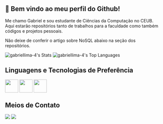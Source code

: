 ## 👋 Bem vindo ao meu perfil do Github!

Me chamo Gabriel e sou estudante de Ciências da Computação no CEUB.
<br>
Aqui estarão repositórios tanto de trabalhos para a faculdade como também códigos e projetos pessoais.
<br>

Não deixe de conferir o artigo sobre NoSQL abaixo na seção dos repositórios.

![gabriellima-4's Stats](https://github-readme-stats.vercel.app/api?username=gabriellima-4&theme=monokai&show_icons=true&hide_border=true&count_private=true)
![gabriellima-4's Top Languages](https://github-readme-stats.vercel.app/api/top-langs/?username=gabriellima-4&theme=monokai&show_icons=true&hide_border=true&layout=compact)

## Linguagens e Tecnologias de Preferência
<div>
  <img align="center" width=43 height=43 src="https://cdn.jsdelivr.net/gh/devicons/devicon@latest/icons/python/python-original.svg" />
  <img align="center" width=43 height=43 src="https://cdn.jsdelivr.net/gh/devicons/devicon@latest/icons/go/go-original-wordmark.svg" />
  <img align="center" width=43 height=43 src="https://cdn.jsdelivr.net/gh/devicons/devicon@latest/icons/react/react-original.svg" />

</div>

## Meios de Contato
<div>
  <a href="https://instagram.com/lima_0g" target="_blank"><img src="https://img.shields.io/badge/-Instagram-%23E4405F?style=for-the-badge&logo=instagram&logoColor=white" target="_blank"></a>
  <a href="https://www.linkedin.com/in/gabriel-lima-b39b78322/" target="_blank"> <img src="https://img.shields.io/badge/LinkedIn-0077B5?style=for-the-badge&logo=linkedin&logoColor=white"></a>
</div>

